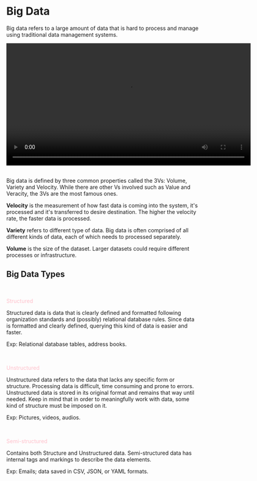 # Big Data
Big data refers to a large amount of data that is hard to process and manage using traditional data management systems.  


<div class="center">
     <video width="640"  controls="controls">
        <source src="https://user-images.githubusercontent.com/26202818/158273069-340afdcf-87e7-4d88-8647-700b78b4fc25.mp4" data-canonical-src="https://user-images.githubusercontent.com/26202818/158273069-340afdcf-87e7-4d88-8647-700b78b4fc25.mp4" controls="controls" muted="muted" class="d-block rounded-bottom-2 border-top width-fit" style="max-height:640px;">
        Your browser does not support the HTML5 Video element.
    </video>
</div>

</br>

Big data is defined by three common properties called the 3Vs: Volume, Variety and Velocity. While there are other Vs involved such as Value and Veracity, the 3Vs are the most famous ones. 

__Velocity__ is the measurement of how fast data is coming into the system, it's processed and it's transferred to desire destination. The higher the velocity rate, the faster data is processed.

__Variety__ refers to different type of data. Big data is often comprised of all different kinds of data, each of which needs to processed separately.

__Volume__ is the size of the dataset. Larger datasets could require different processes or infrastructure.

## Big Data Types

</br>
<p style='color:pink'>Structured </p>
Structured data is data that is clearly defined and formatted following organization standards and (possibly) relational database rules. Since data is formatted and clearly defined, querying this kind of data is easier and faster.

Exp: Relational database tables, address books.

</br>
<p style='color:pink'>Unstructured </p>
Unstructured data refers to the data that lacks any specific form or structure. Processing data is difficult, time consuming and prone to errors.  Unstructured data is stored in its original format and remains that way until needed.  
Keep in mind that in order to meaningfully work with data, some kind of structure must be imposed on it.

Exp: Pictures, videos, audios. 

</br>
<p style='color:pink'>Semi-structured </p>
Contains both Structure and Unstructured data. Semi-structured data has internal tags and markings to describe the data elements. 

Exp: Emails; data saved in CSV, JSON, or YAML formats.


